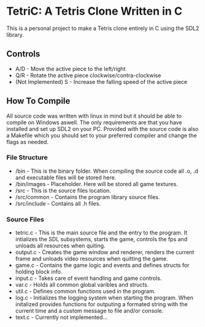 # TetriC: A Tetris Clone Written in C

This is a personal project to make a Tetris clone entirely in C using the SDL2 library.

## Controls

- A/D - Move the active piece to the left/right
- Q/R - Rotate the active piece clockwise/contra-clockwise
- (Not Implemented) S - Increase the falling speed of the active piece 

## How To Compile

All source code was written with linux in mind but it should be able to compile on Windows aswell. The only requirements are that you have installed and set up SDL2 on your PC.
Provided with the source code is also a Makefile which you should set to your preferred compiler and change the flags as needed.

### File Structure

- /bin - This is the binary folder. When compiling the source code all .o, .d and executable files will be stored here.
- /bin/images - Placeholder. Here will be stored all game textures.
- /src - This is the source files location.
- /src/common - Contains the program library source files.
- /src/include - Contains all .h files.

### Source Files

- tetric.c - This is the main source file and the entry to the program. It intializes the SDL subsystems, starts the game, controls the fps and unloads all resources when quiting.
- output.c - Creates the game window and renderer, renders the current frame and unloads video resources when quitting the game.
- game.c - Contains the game logic and events and defines structs for holding block info.
- input.c - Takes care of event handling and game controls.
- var.c - Holds all common global varibles and structs.
- util.c - Defines common functions used in the program.
- log.c - Initializes the logging system when starting the program. When initalized provides functions for outputing a formated string with the current time and a custom message to file and/or console.
- text.c - Currently not implemented...
